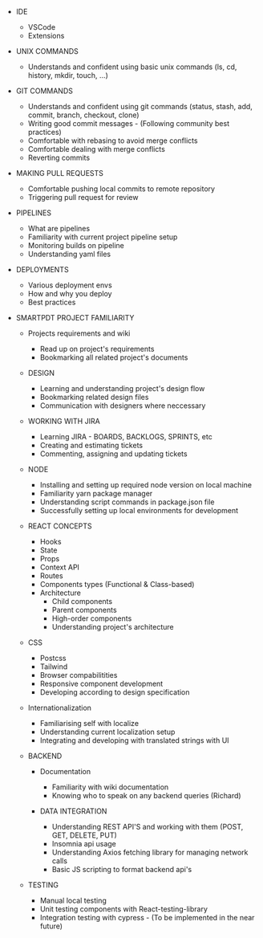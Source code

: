 * IDE
  - VSCode
  - Extensions
  
* UNIX COMMANDS
  - Understands and confident using basic unix commands (ls, cd, history, mkdir, touch, ...)

* GIT COMMANDS
  - Understands and confident using git commands (status, stash, add, commit, branch, checkout, clone)
  - Writing good commit messages - (Following community best practices)
  - Comfortable with rebasing to avoid merge conflicts
  - Comfortable dealing with merge conflicts 
  - Reverting commits

* MAKING PULL REQUESTS
  - Comfortable pushing local commits to remote repository
  - Triggering pull request for review

* PIPELINES 
  - What are pipelines
  - Familiarity with current project pipeline setup
  - Monitoring builds on pipeline 
  - Understanding yaml files

* DEPLOYMENTS
  -  Various deployment envs
  -  How and why you deploy
  -  Best practices

* SMARTPDT PROJECT FAMILIARITY 
   * Projects requirements and wiki
     - Read up on project's requirements
     - Bookmarking all related project's documents   

   * DESIGN
     - Learning and understanding project's design flow
     - Bookmarking related design files
     - Communication with designers where neccessary 
  
   * WORKING WITH JIRA
     - Learning JIRA - BOARDS, BACKLOGS, SPRINTS, etc
     - Creating and estimating tickets
     - Commenting, assigning and updating tickets

   * NODE
     - Installing and setting up required node version on local machine
     - Familiarity yarn package manager
     - Understanding script commands in package.json file
     - Successfully setting up local environments for development

   * REACT CONCEPTS
     - Hooks
     - State
     - Props
     - Context API
     - Routes
     - Components types (Functional & Class-based)
     - Architecture
        * Child components
        * Parent components
        * High-order components
        * Understanding project's architecture
         
   * CSS
      - Postcss
      - Tailwind
      - Browser compabilitities
      - Responsive component development
      - Developing according to design specification

   * Internationalization
      - Familiarising self with localize
      - Understanding current localization setup
      - Integrating and developing with translated strings with UI

   * BACKEND 
      + Documentation
         - Familiarity with wiki documentation
         - Knowing who to speak on any backend queries (Richard)

      + DATA INTEGRATION
         - Understanding REST API'S and working with them (POST, GET, DELETE, PUT)
         - Insomnia api usage
         - Understanding Axios fetching library for managing network calls 
         - Basic JS scripting to format backend api's

    * TESTING
      - Manual local testing
      - Unit testing components with React-testing-library
      - Integration testing with cypress - (To be implemented in the near future)


       


 






